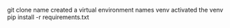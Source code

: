 git clone name
created a virtual environment names venv
activated the venv
pip install -r requirements.txt